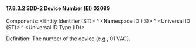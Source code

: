 #### 17.8.3.2 SDD-2 Device Number (EI) 02099

Components: &lt;Entity Identifier (ST)> ^ &lt;Namespace ID (IS)> ^ &lt;Universal ID (ST)> ^ &lt;Universal ID Type (ID)>

Definition: The number of the device (e.g., 01 VAC).
